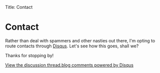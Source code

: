 Title: Contact

Contact
=======




Rather than deal with spammers and other nasties out there, I'm opting to
route contacts through [Disqus](http://disqus.com ).  Let's see how this goes,
shall we?


Thanks for stopping by!

<div id="disqus_thread"></div><script type="text/javascript" src="http://disqus.com/forums/seths-blog/embed.js"></script><noscript><a href="http://seths-blog.disqus.com/?url=ref">View the discussion thread.</a></noscript><a href="http://disqus.com" class="dsq-brlink">blog comments powered by <span class="logo-disqus">Disqus</span></a>

